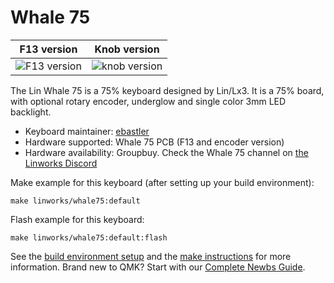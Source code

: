 # Whale 75

| F13 version | Knob version |
:-------------------------:|:-------------------------:
![F13 version](https://i.imgur.com/M5jGi9h.jpg) | ![knob version](https://i.imgur.com/V85xqyJ.jpg)
The Lin Whale 75 is a 75% keyboard designed by Lin/Lx3. It is a 75% board, with optional rotary encoder, underglow and single color 3mm LED backlight.

* Keyboard maintainer: [ebastler](https://github.com/ebastler)
* Hardware supported: Whale 75 PCB (F13 and encoder version)
* Hardware availability: Groupbuy. Check the Whale 75 channel on [the Linworks Discord](https://discord.gg/UC8gTdVnsj)

Make example for this keyboard (after setting up your build environment):

    make linworks/whale75:default

Flash example for this keyboard:

    make linworks/whale75:default:flash

See the [build environment setup](https://docs.qmk.fm/#/getting_started_build_tools) and the [make instructions](https://docs.qmk.fm/#/getting_started_make_guide) for more information. Brand new to QMK? Start with our [Complete Newbs Guide](https://docs.qmk.fm/#/newbs).
